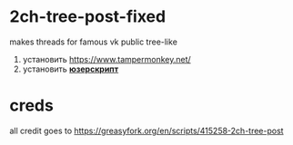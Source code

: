 # 2ch-tree-post-fixed
makes threads for famous vk public tree-like

1. установить https://www.tampermonkey.net/
2. установить **[юзерскрипт](https://github.com/qrlk/2ch-tree-post-fixed/raw/main/2ch%20tree%20post.user.js)**

# creds
all credit goes to https://greasyfork.org/en/scripts/415258-2ch-tree-post
